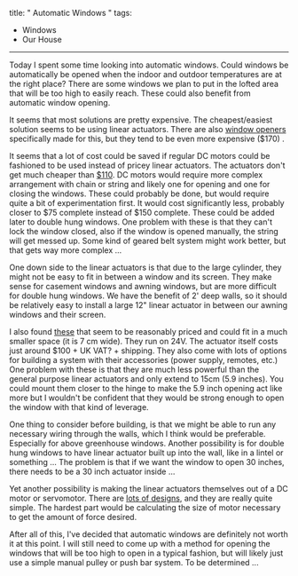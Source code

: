 title: " Automatic Windows "
tags:
- Windows
- Our House
---


Today I spent some time looking into automatic windows. Could windows be automatically be opened when the indoor and outdoor temperatures are at the right place? There are some windows we plan to put in the lofted area that will be too high to easily reach. These could also benefit from automatic window opening.

It seems that most solutions are pretty expensive. The cheapest/easiest solution seems to be using linear actuators. There are also [window openers](http://rollertrol.com/store/en/71-window-openers) specifically made for this, but they tend to be even more expensive ($170) .

It seems that a lot of cost could be saved if regular DC motors could be fashioned to be used instead of pricey linear actuators. The actuators don't get much cheaper than [$110](http://www.robotshop.com/firgelli-automation-9-stroke-150lb-force-linear-actuator.html). DC motors would require more complex arrangement with chain or string and likely one for opening and one for closing the windows. These could probably be done, but would require quite a bit of experimentation first. It would cost significantly less, probably closer to $75 complete instead of $150 complete. These could be added later to double hung windows. One problem with these is that they can't lock the window closed, also if the window is opened manually, the string will get messed up. Some kind of geared belt system might work better, but that gets way more complex ...

One down side to the linear actuators is that due to the large cylinder, they might not be easy to fit in between a window and its screen. They make sense for casement windows and awning windows, but are more difficult for double hung windows. We have the benefit of 2' deep walls, so it should be relatively easy to install a large 12" linear actuator in between our awning windows and their screen.

I also found [these](http://www.window-openers.com/plug/_in/_electric_opener.html) that seem to be reasonably priced and could fit in a much smaller space (it is 7 cm wide). They run on 24V. The actuator itself costs just around $100 + UK VAT? + shipping. They also come with lots of options for building a system with their accessories (power supply, remotes, etc.) One problem with these is that they are much less powerful than the general purpose linear actuators and only extend to 15cm (5.9 inches). You could mount them closer to the hinge to make the 5.9 inch opening act like more but I wouldn't be confident that they would be strong enough to open the window with that kind of leverage.

One thing to consider before building, is that we might be able to run any necessary wiring through the walls, which I think would be preferable. Especially for above greenhouse windows. Another possibility is for double hung windows to have linear actuator built up into the wall, like in a lintel or something ... The problem is that if we want the window to open 30 inches, there needs to be a 30 inch actuator inside ...

Yet another possibility is making the linear actuators themselves out of a DC motor or servomotor. There are [lots of designs](https://www.google.com/search?q=diy+linear+actuator), and they are really quite simple. The hardest part would be calculating the size of motor necessary to get the amount of force desired.

After all of this, I've decided that automatic windows are definitely not worth it at this point.  I will still need to come up with a method for opening the windows that will be too high to open in a typical fashion, but will likely just use a simple manual pulley or push bar system.  To be determined ...


